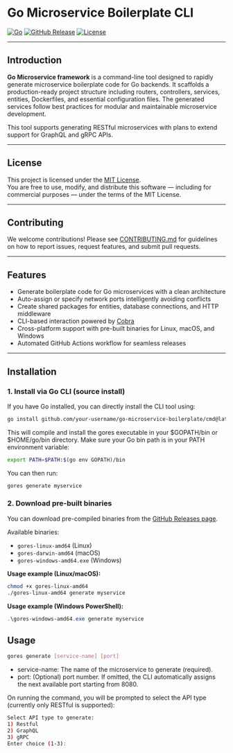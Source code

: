 # Go Microservice Boilerplate CLI

[![Go](https://img.shields.io/badge/go-1.20-blue.svg)](https://golang.org)
[![GitHub Release](https://img.shields.io/github/v/release/Muhammad-Ali-Khan9/gores)](https://github.com/your-username/go-microservice-boilerplate/releases)
[![License](https://img.shields.io/github/license/Muhammad-Ali-Khan9/gores)](LICENSE)

---

## Introduction

**Go Microservice framework** is a command-line tool designed to rapidly generate microservice boilerplate code for Go backends. It scaffolds a production-ready project structure including routers, controllers, services, entities, Dockerfiles, and essential configuration files. The generated services follow best practices for modular and maintainable microservice development.

This tool supports generating RESTful microservices with plans to extend support for GraphQL and gRPC APIs.

---

## License

This project is licensed under the [MIT License](LICENSE).  
You are free to use, modify, and distribute this software — including for commercial purposes — under the terms of the MIT License.


---

## Contributing

We welcome contributions! Please see [CONTRIBUTING.md](CONTRIBUTING.md) for guidelines on how to report issues, request features, and submit pull requests.


---

## Features

- Generate boilerplate code for Go microservices with a clean architecture  
- Auto-assign or specify network ports intelligently avoiding conflicts  
- Create shared packages for entities, database connections, and HTTP middleware  
- CLI-based interaction powered by [Cobra](https://github.com/spf13/cobra)  
- Cross-platform support with pre-built binaries for Linux, macOS, and Windows  
- Automated GitHub Actions workflow for seamless releases

---

## Installation

### 1. Install via Go CLI (source install)

If you have Go installed, you can directly install the CLI tool using:

```bash
go install github.com/your-username/go-microservice-boilerplate/cmd@latest
```

This will compile and install the gores executable in your $GOPATH/bin or $HOME/go/bin directory.
Make sure your Go bin path is in your PATH environment variable:

```bash
export PATH=$PATH:$(go env GOPATH)/bin
```

You can then run:

```bash
gores generate myservice
```

### 2. Download pre-built binaries

You can download pre-compiled binaries from the [GitHub Releases page](https://github.com/your-username/go-microservice-boilerplate/releases).

Available binaries:

- `gores-linux-amd64` (Linux)  
- `gores-darwin-amd64` (macOS)  
- `gores-windows-amd64.exe` (Windows)  

**Usage example (Linux/macOS):**

```bash
chmod +x gores-linux-amd64
./gores-linux-amd64 generate myservice
```

**Usage example (Windows PowerShell):**

```Powershell
.\gores-windows-amd64.exe generate myservice
```

## Usage

```bash
gores generate [service-name] [port]
```

 - service-name: The name of the microservice to generate (required).
 - port: (Optional) port number. If omitted, the CLI automatically assigns the next available port starting from 8080.

 On running the command, you will be prompted to select the API type (currently only RESTful is supported):
 ```bash
 Select API type to generate:
1) Restful
2) GraphQL
3) gRPC
Enter choice (1-3):
```